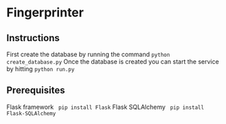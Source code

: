 # Fingerprinter
## Instructions
First create the database by running the command
<code>python create_database.py</code>
Once the database is created you can start the service by hitting
<code>python run.py</code>

## Prerequisites
Flask framework
<code> pip install Flask</code>
Flask SQLAlchemy
<code> pip install Flask-SQLAlchemy</code>

